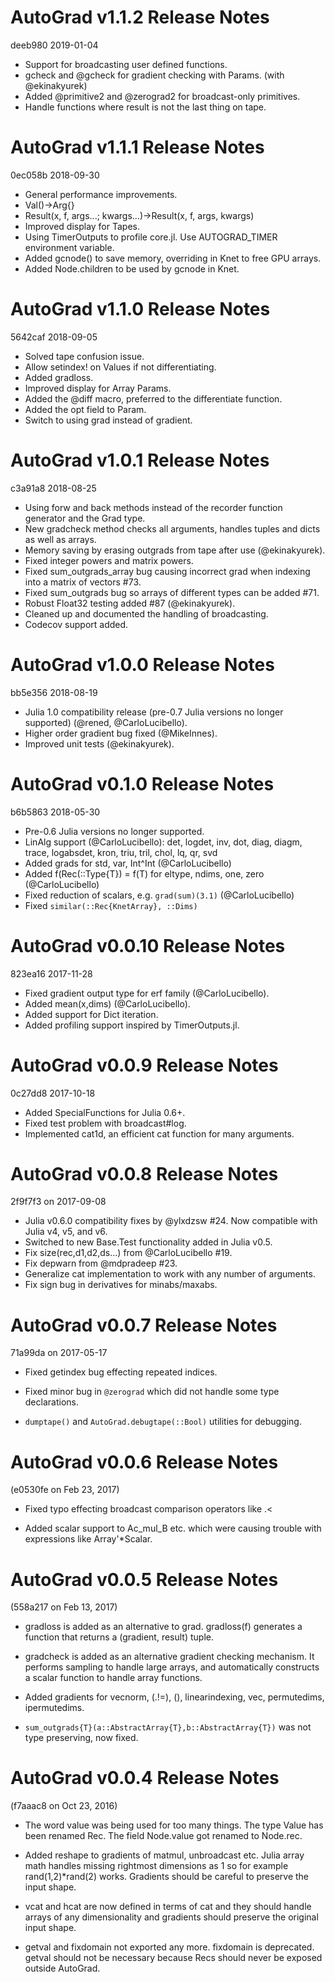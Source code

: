 AutoGrad v1.1.2 Release Notes
=============================
deeb980 2019-01-04

* Support for broadcasting user defined functions.
* gcheck and @gcheck for gradient checking with Params. (with @ekinakyurek)
* Added @primitive2 and @zerograd2 for broadcast-only primitives.
* Handle functions where result is not the last thing on tape.


AutoGrad v1.1.1 Release Notes
=============================
0ec058b 2018-09-30

* General performance improvements.
* Val()->Arg{}
* Result(x, f, args...; kwargs...)->Result(x, f, args, kwargs)
* Improved display for Tapes.
* Using TimerOutputs to profile core.jl. Use AUTOGRAD_TIMER environment variable.
* Added gcnode() to save memory, overriding in Knet to free GPU arrays.
* Added Node.children to be used by gcnode in Knet.


AutoGrad v1.1.0 Release Notes
=============================
5642caf 2018-09-05

* Solved tape confusion issue.
* Allow setindex! on Values if not differentiating.
* Added gradloss.
* Improved display for Array Params.
* Added the @diff macro, preferred to the differentiate function.
* Added the opt field to Param.
* Switch to using grad instead of gradient.

AutoGrad v1.0.1 Release Notes
=============================
c3a91a8 2018-08-25

* Using forw and back methods instead of the recorder function generator and the Grad type.
* New gradcheck method checks all arguments, handles tuples and dicts as well as arrays.
* Memory saving by erasing outgrads from tape after use (@ekinakyurek).
* Fixed integer powers and matrix powers.
* Fixed sum_outgrads_array bug causing incorrect grad when indexing into a matrix of vectors #73.
* Fixed sum_outgrads bug so arrays of different types can be added #71.
* Robust Float32 testing added #87 (@ekinakyurek).
* Cleaned up and documented the handling of broadcasting.
* Codecov support added.

AutoGrad v1.0.0 Release Notes
=============================
bb5e356 2018-08-19

* Julia 1.0 compatibility release (pre-0.7 Julia versions no longer supported) (@rened, @CarloLucibello).
* Higher order gradient bug fixed (@MikeInnes).
* Improved unit tests (@ekinakyurek).


AutoGrad v0.1.0 Release Notes
=============================
b6b5863 2018-05-30

* Pre-0.6 Julia versions no longer supported.
* LinAlg support (@CarloLucibello): det, logdet, inv, dot, diag, diagm, trace, logabsdet, kron, triu, tril, chol, lq, qr, svd
* Added grads for std, var, Int^Int (@CarloLucibello)
* Added f(Rec(::Type{T}) = f(T) for eltype, ndims, one, zero (@CarloLucibello)
* Fixed reduction of scalars, e.g. `grad(sum)(3.1)` (@CarloLucibello)
* Fixed `similar(::Rec{KnetArray}, ::Dims)`


AutoGrad v0.0.10 Release Notes
==============================
823ea16 2017-11-28

* Fixed gradient output type for erf family (@CarloLucibello).
* Added mean(x,dims) (@CarloLucibello).
* Added support for Dict iteration.
* Added profiling support inspired by TimerOutputs.jl.


AutoGrad v0.0.9 Release Notes
=============================
0c27dd8 2017-10-18

* Added SpecialFunctions for Julia 0.6+.
* Fixed test problem with broadcast#log.
* Implemented cat1d, an efficient cat function for many arguments.


AutoGrad v0.0.8 Release Notes
=============================
2f9f7f3 on 2017-09-08

* Julia v0.6.0 compatibility fixes by @ylxdzsw #24.  Now compatible with Julia v4, v5, and v6.
* Switched to new Base.Test functionality added in Julia v0.5.
* Fix size(rec,d1,d2,ds...) from @CarloLucibello #19.
* Fix depwarn from @mdpradeep #23.
* Generalize cat implementation to work with any number of arguments.
* Fix sign bug in derivatives for minabs/maxabs.


AutoGrad v0.0.7 Release Notes
=============================
71a99da on 2017-05-17

* Fixed getindex bug effecting repeated indices.

* Fixed minor bug in `@zerograd` which did not handle some type
  declarations.

* `dumptape()` and `AutoGrad.debugtape(::Bool)` utilities for
  debugging.

AutoGrad v0.0.6 Release Notes
=============================
(e0530fe  on Feb 23, 2017)

* Fixed typo effecting broadcast comparison operators like .<

* Added scalar support to Ac_mul_B etc. which were causing trouble
  with expressions like Array'*Scalar.

AutoGrad v0.0.5 Release Notes
=============================
(558a217 on Feb 13, 2017)

* gradloss is added as an alternative to grad.  gradloss(f) generates
  a function that returns a (gradient, result) tuple.

* gradcheck is added as an alternative gradient checking mechanism. It
  performs sampling to handle large arrays, and automatically
  constructs a scalar function to handle array functions.

* Added gradients for vecnorm, (.!=), (\), linearindexing, vec,
  permutedims, ipermutedims.

* `sum_outgrads{T}(a::AbstractArray{T},b::AbstractArray{T})` was not
  type preserving, now fixed.


AutoGrad v0.0.4 Release Notes
=============================
(f7aaac8 on Oct 23, 2016)

* The word value was being used for too many things.  The type Value
  has been renamed Rec.  The field Node.value got renamed to Node.rec.

* Added reshape to gradients of matmul, unbroadcast etc.  Julia array
  math handles missing rightmost dimensions as 1 so for example
  rand(1,2)*rand(2) works.  Gradients should be careful to preserve
  the input shape.

* vcat and hcat are now defined in terms of cat and they should handle
  arrays of any dimensionality and gradients should preserve the
  original input shape.

* getval and fixdomain not exported any more.  fixdomain is
  deprecated.  getval should not be necessary because Recs should
  never be exposed outside AutoGrad.



